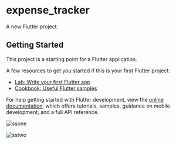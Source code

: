# expense_tracker

A new Flutter project.

## Getting Started

This project is a starting point for a Flutter application.

A few resources to get you started if this is your first Flutter project:

- [Lab: Write your first Flutter app](https://docs.flutter.dev/get-started/codelab)
- [Cookbook: Useful Flutter samples](https://docs.flutter.dev/cookbook)

For help getting started with Flutter development, view the
[online documentation](https://docs.flutter.dev/), which offers tutorials,
samples, guidance on mobile development, and a full API reference.

![ssone](https://github.com/dharun-08/expense-tracker/assets/91736058/ed40028b-0917-4b2e-ac83-733338ea3527)

![sstwo](https://github.com/dharun-08/expense-tracker/assets/91736058/69823475-b59a-46c3-8e35-50ef2daad845)
